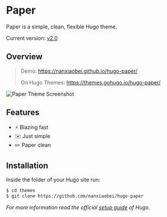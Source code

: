 Paper
========

Paper is a simple, clean, flexible Hugo theme.

Current version: [v2.0](https://github.com/nanxiaobei/hugo-paper/releases)

## Overview

> Demo: https://nanxiaobei.github.io/hugo-paper/
>
> On Hugo Themes: https://themes.gohugo.io/hugo-paper/

![Paper Theme Screenshot](https://raw.githubusercontent.com/nanxiaobei/hugo-paper/master/images/screenshot.png)


## Features

* ⚡️ Blazing fast
* ✉️ Just simple
* ✏️ Paper clean


## Installation

Inside the folder of your Hugo site run:

```bash
$ cd themes
$ git clone https://github.com/nanxiaobei/hugo-paper
```

*For more information read the official [setup guide](https://gohugo.io/overview/installing/) of Hugo.*
